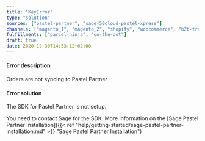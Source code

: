 ```yaml
---
title: "KeyError"
type: "solution"
sources: ["pastel-partner", "sage-50cloud-pastel-xpress"]
channels: ["magento_1", "magento_2", "shopify", "woocommerce", "b2b-trade-store", "takealot"]
fulfillments: ["parcel-ninja", "on-the-dot"]
draft: true
date: 2020-12-30T14:53:12+02:00
---
```


#### Error description
Orders are not syncing to Pastel Partner

#### Error solution
The SDK for Pastel Partner is not setup.

You need to contact Sage for the SDK. More information on the [Sage Pastel Partner Installation]({{< ref "help/getting-started/sage-pastel-partner-installation.md" >}} "Sage Pastel Partner Installation")